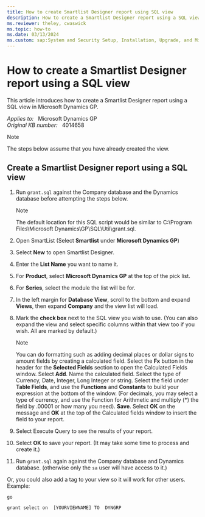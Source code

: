 ```yaml
---
title: How to create Smartlist Designer report using SQL view
description: How to create a Smartlist Designer report using a SQL view.
ms.reviewer: theley, cwaswick
ms.topic: how-to
ms.date: 03/13/2024
ms.custom: sap:System and Security Setup, Installation, Upgrade, and Migrations
---
```

# How to create a Smartlist Designer report using a SQL view

This article introduces how to create a Smartlist Designer report using a SQL view in Microsoft Dynamics GP.

_Applies to:_ &nbsp; Microsoft Dynamics GP  
_Original KB number:_ &nbsp; 4014658

> [!NOTE]
> The steps below assume that you have already created the view.

## Create a Smartlist Designer report using a SQL view

1. Run `grant.sql` against the Company database and the Dynamics database before attempting the steps below.

    > [!NOTE]
    > The default location for this SQL script would be similar to C:\Program Files\Microsoft Dynamics\GP\SQL\Util\grant.sql.  

2. Open SmartList (Select **Smartlist** under **Microsoft Dynamics GP**)
3. Select **New** to open Smartlist Designer.
4. Enter the **List Name** you want to name it.
5. For **Product**, select **Microsoft Dynamics GP** at the top of the pick list.
6. For **Series**, select the module the list will be for.
7. In the left margin for **Database View**, scroll to the bottom and expand **Views**, then expand **Company** and the view list will load.
8. Mark the **check box** next to the SQL view you wish to use. (You can also expand the view and select specific columns within that view too if you wish. All are marked by default.)

    > [!NOTE]
    > You can do formatting such as adding decimal places or dollar signs to amount fields by creating a calculated field. Select the **Fx** button in the header for the **Selected Fields** section to open the Calculated Fields window. Select **Add**. Name the calculated field. Select the type of Currency, Date, Integer, Long Integer or string. Select the field under **Table Fields**, and use the **Functions** and **Constants** to build your expression at the bottom of the window. (For decimals, you may select a type of currency, and use the Function for Arithmetic and multiply (*) the field by .00001 or how many you need). **Save**. Select **OK** on the message and **OK** at the top of the Calculated fields window to insert the field to your report.

9. Select Execute Query to see the results of your report.
10. Select **OK** to save your report. (It may take some time to process and create it.)
11. Run `grant.sql` again against the Company database and Dynamics database. (otherwise only the `sa` user will have access to it.)

Or, you could also add a tag to your view so it will work for other users. Example:

```console
go

grant select on  [YOURVIEWNAME] TO  DYNGRP
```
